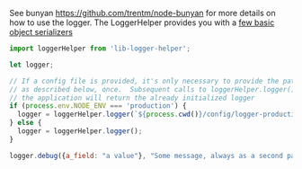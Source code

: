 See bunyan https://github.com/trentm/node-bunyan for more details on
how to use the logger.
The LoggerHelper provides you with a [few basic object serializers](https://bitbucket.org/jfstgermain/lib-logger-helper/src/master/src/lib/index.ts?at=master&fileviewer=file-view-default#index.ts-43)


```javascript
import loggerHelper from 'lib-logger-helper';

let logger;

// If a config file is provided, it's only necessary to provide the path,
// as described below, once.  Subsequent calls to loggerHelper.logger() in
// the application will return the already initialized logger
if (process.env.NODE_ENV === 'production') {
  logger = loggerHelper.logger(`${process.cwd()}/config/logger-production.json`);
} else {
  logger = loggerHelper.logger();
}

logger.debug({a_field: "a value"}, "Some message, always as a second param");
```